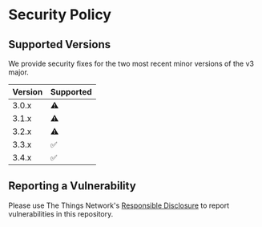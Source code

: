 # Security Policy

## Supported Versions

We provide security fixes for the two most recent minor versions of the v3 major.

| Version | Supported          |
| ------- | ------------------ |
| 3.0.x   | :warning:          |
| 3.1.x   | :warning:          |
| 3.2.x   | :warning:          |
| 3.3.x   | :white_check_mark: |
| 3.4.x   | :white_check_mark: |

## Reporting a Vulnerability

Please use The Things Network's [Responsible Disclosure](https://www.thethingsnetwork.org/responsible-disclosure) to report vulnerabilities in this repository.
